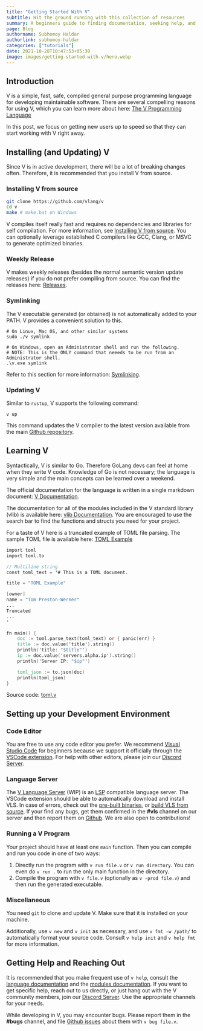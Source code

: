 ```yaml
---
title: "Getting Started With V"
subtitle: Hit the ground running with this collection of resources
summary: A beginners guide to finding documentation, seeking help, and feeling comfortable with V.
page: Blog
authorname: Subhomoy Haldar
authorlink: subhomoy-haldar
categories: ["tutorials"]
date: 2021-10-28T10:47:53+05:30
image: images/getting-started-with-v/hero.webp
---
```


## Introduction

V is a simple, fast, safe, compiled general purpose programming language
for developing maintainable software. There are several compelling reasons for using V,
which you can learn more about here: [The V Programming Language](https://vlang.io/)

In this post, we focus on getting new users up to speed so that they can start
working with V right away.

## Installing (and Updating) V

Since V is in active development, there will be a lot of breaking changes often.
Therefore, it is recommended that you install V from source.

### Installing V from source

```bash
git clone https://github.com/vlang/v
cd v
make # make.bat on Windows
```

V compiles itself really fast and requires no dependencies and libraries for self
compilation. For more information, see
[Installing V from source](https://github.com/vlang/v#installing-v-from-source).
You can optionally leverage established C compilers like GCC, Clang, or MSVC to
generate optimized binaries.

### Weekly Release

V makes weekly releases (besides the normal semantic version update releases)
if you do not prefer compiling from source.
You can find the releases here: [Releases](https://github.com/vlang/v/releases).

### Symlinking

The V executable generated (or obtained) is not automatically added to your PATH.
V provides a convenient solution to this.

```text
# On Linux, Mac OS, and other similar systems
sudo ./v symlink

# On Windows, open an Administrator shell and run the following.
# NOTE: This is the ONLY command that neeeds to be run from an Administrator shell.
.\v.exe symlink
```

Refer to this section for more information: [Symlinking](https://github.com/vlang/v#symlinking).

### Updating V

Similar to `rustup`, V supports the following command:

```text
v up
```

This command updates the V compiler to the latest version available from the main [Github repository](https://github.com/vlang/v).

## Learning V

Syntactically, V is similar to Go. Therefore GoLang devs can feel at home when they
write V code. Knowledge of Go is not necessary; the language is very simple and the
main concepts can be learned over a weekend.

The official documentation for the language is written in a single markdown document:
[V Documentation](https://github.com/vlang/v/blob/master/doc/docs.md).

The documentation for all of the modules included in the V standard library (vlib) is
available here: [vlib Documentation](https://modules.vlang.io/). You are encouraged to use
the search bar to find the functions and structs you need for your project.

For a taste of V here is a truncated example of TOML file parsing. The sample TOML file is
available here: [TOML Example](https://github.com/toml-lang/toml/blob/3b11f6921da7b6f5db37af039aa021fee450c091/README.md#Example)

```v {linenos=table}
import toml
import toml.to

// Multiline string
const toml_text = '# This is a TOML document.

title = "TOML Example"

[owner]
name = "Tom Preston-Werner"
...
Truncated
...
'

fn main() {
	doc := toml.parse_text(toml_text) or { panic(err) }
	title := doc.value('title').string()
	println('title: "$title"')
	ip := doc.value('servers.alpha.ip').string()
	println('Server IP: "$ip"')

	toml_json := to.json(doc)
	println(toml_json)
}

```

Source code: [toml.v](https://github.com/vlang/v/blob/master/examples/toml.v)

## Setting up your Development Environment

### Code Editor

You are free to use any code editor you prefer. We recommend
[Visual Studio Code](https://code.visualstudio.com/)
for beginners because we support it officially through the
[VSCode extension](https://marketplace.visualstudio.com/items?itemName=vlanguage.vscode-vlang).
For help with other editors, please join our [Discord Server](https://discord.gg/vlang).

### Language Server

The [V Language Server](https://github.com/vlang/vls) (WIP) is an
[LSP](https://microsoft.github.io/language-server-protocol/)
compatible language server. The VSCode extension should be able to automatically
download and install VLS. In case of errors,
check out the [pre-built binaries](https://github.com/vlang/vls/releases), or
[build VLS from source](https://github.com/vlang/vls#build-from-source). If your find any bugs,
get them confirmed in the **#vls** channel on our server and then report them on
[Github](https://github.com/vlang/vls/issues). We are also open to contributions!

### Running a V Program

Your project should have at least one `main` function. Then you can compile and run
you code in one of two ways:

1. Directly run the program with `v run file.v` or `v run directory`.
   You can even do `v run .` to run the only main function in the directory.
2. Compile the program with `v file.v` (optionally as `v -prod file.v`) and then run
   the generated executable.

### Miscellaneous

You need `git` to clone and update V. Make sure that it is installed on your machine.

Additionally, use `v new` and `v init` as necessary, and use `v fmt -w /path/`
to automatically format your source code. Consult `v help init` and `v help fmt`
for more information.

## Getting Help and Reaching Out

It is recommended that you make frequent use of `v help`, consult the
[language documentation](https://github.com/vlang/v/blob/master/doc/docs.md)
and the
[modules documentation](https://modules.vlang.io/).
If you want to get specific help, reach out to us directly, or just hang out with
the V community members, join our [Discord Server](https://discord.gg/vlang). Use the
appropriate channels for your needs.

While developing in V, you may encounter bugs. Please report them in the **#bugs** channel, and file [Github issues](https://github.com/vlang/v/issues) about them with `v bug file.v`.
